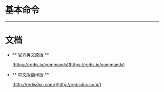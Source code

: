 # 基本命令

---

# 文档

- ** 官方英文原版 ** 

    [https://redis.io/commands](https://redis.io/commands)

- ** 中文版翻译版 ** 

    [http://redisdoc.com/](http://redisdoc.com/)




